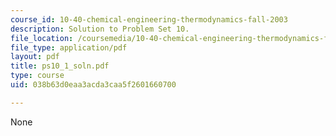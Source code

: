 ```yaml
---
course_id: 10-40-chemical-engineering-thermodynamics-fall-2003
description: Solution to Problem Set 10.
file_location: /coursemedia/10-40-chemical-engineering-thermodynamics-fall-2003/038b63d0eaa3acda3caa5f2601660700_ps10_1_soln.pdf
file_type: application/pdf
layout: pdf
title: ps10_1_soln.pdf
type: course
uid: 038b63d0eaa3acda3caa5f2601660700

---
```

None